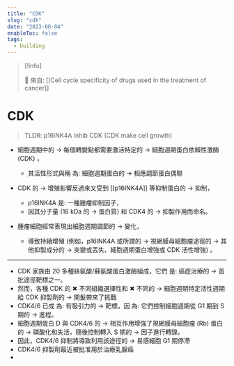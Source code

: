 ```yaml
---
title: "CDK"
slug: "cdk"
date: "2023-08-04"
enableToc: false
tags:
  - building
---
```


> [!info]
>
> 🌱 來自: [[Cell cycle specificity of drugs used in the treatment of cancer]]

# CDK

> TLDR: p16INK4A inhib CDK (CDK make cell growth)

- 細胞週期中的 → 每個轉變點都需要激活特定的 → 細胞週期蛋白依賴性激酶 (CDK) ，
  - 其活性形式與稱 為: 細胞週期蛋白的 → 相應調節蛋白偶聯
- CDK 的 → 增殖影響反過來又受到 [[p16INK4A]] 等抑制蛋白的 → 抑制，

  - p16INK4A 是: 一種腫瘤抑制因子，
  - 因其分子量 (16 kDa 的 → 蛋白質) 和 CDK4 的 → 抑製作用而命名。

- 腫瘤細胞經常表現出細胞週期調節的 → 變化，
  - 導致持續增殖 (例如，p16INK4A 或所謂的 → 視網膜母細胞瘤途徑的 → 其他抑製成分的 → 突變或丟失、細胞週期蛋白增強或 CDK 活性增強) 。

---
- CDK 家族由 20 多種絲氨酸/蘇氨酸蛋白激酶組成，它們 是: 癌症治療的 → 首批途徑靶標之一。
- 然而，各種 CDK 的 ✖ 不同組織選擇性和 ✖ 不同的 → 細胞週期特定活性週期給 CDK 抑製劑的 → 開髮帶來了挑戰
- CDK4/6 已成 為: 有吸引力的 → 靶標，因 為: 它們控制細胞週期從 G1 期到 S 期的 → 進程。
- 細胞週期蛋白 D 與 CDK4/6 的 → 相互作用增強了視網膜母細胞瘤 (Rb) 蛋白的 → 磷酸化和失活，隨後控制轉入 S 期的 → 因子進行轉錄。
- 因此，CDK4/6 抑制將導致利用該途徑的 → 易感細胞 G1 期停滯
- CDK4/6 抑製劑最近被批准用於治療乳腺癌
- 
